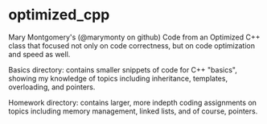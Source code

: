 # optimized_cpp
Mary Montgomery's (@marymonty on github) Code from an Optimized C++ class that focused not only on code correctness, but on code optimization and speed as well.

Basics directory: contains smaller snippets of code for C++ "basics", showing my knowledge of topics including inheritance, templates, overloading, and pointers.

Homework directory: contains larger, more indepth coding assignments on topics including memory management, linked lists, and of course, pointers.
